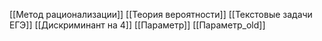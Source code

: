 [[Метод рационализации]]
[[Теория вероятности]]
[[Текстовые задачи ЕГЭ]]
[[Дискриминант на 4]]
[[Параметр]]
[[Параметр_old]]
